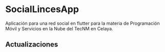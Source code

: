 # SocialLincesApp

Aplicación para una red social en flutter para la materia de Programación Móvil y Servicios en la Nube del TecNM en Celaya.

## Actualizaciones


